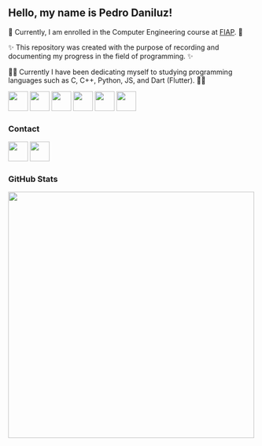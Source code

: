 <h2>Hello, my name is Pedro Daniluz!</h2>

🚀 Currently, I am enrolled in the Computer Engineering course at <a href = https://www.fiap.com.br>FIAP</a>. 🚀

✨ This repository was created with the purpose of recording and documenting my progress in the field of programming. ✨

👨‍💻 Currently I have been dedicating myself to studying programming languages such as C, C++, Python, JS, and Dart (Flutter). 👨‍💻

<div>
  <img loading="lazy" src="https://cdn.jsdelivr.net/gh/devicons/devicon/icons/c/c-original.svg" width="40" height="40"/>
  <img loading="lazy" src="https://cdn.jsdelivr.net/gh/devicons/devicon/icons/cplusplus/cplusplus-original.svg" width="40" height="40"/>
  <img loading="lazy" src="https://cdn.jsdelivr.net/gh/devicons/devicon/icons/python/python-original.svg" width="40" height="40"/>
  <img loading="lazy" src="https://cdn.jsdelivr.net/gh/devicons/devicon/icons/javascript/javascript-original.svg" width="40" height="40"/>
  <img loading="lazy" src="https://cdn.jsdelivr.net/gh/devicons/devicon/icons/dart/dart-original.svg" width="40" height="40"/>
  <img loading="lazy" src="https://cdn.jsdelivr.net/gh/devicons/devicon/icons/flutter/flutter-original.svg" width="40" height="40"/>
</div>

<div>
  <h3>Contact</h3>
  <a href = https://www.linkedin.com/in/pedro-daniluz-349a0b267/><img loading="lazy" src="https://cdn.jsdelivr.net/gh/devicons/devicon/icons/linkedin/linkedin-original.svg" width="40" height="40"/></a>
  <a href = "mailto:pedrodaniluz04@gmail.com?subject=From Git&body=Hi there, I'm here through your github profile..."><img loading="lazy" src="https://static.vecteezy.com/system/resources/previews/022/484/516/original/google-mail-gmail-icon-logo-symbol-free-png.png" width="40" height="40"/></a>
</div>

<div>
  <h3>GitHub Stats</h3>
  <a href="https://github.com/PedroDaniluz">
  <img loading="lazy" width="500em" src="https://github-readme-stats.vercel.app/api/top-langs/?username=PedroDaniluz&layout=compact&langs_count=7&theme=dracula"/>
